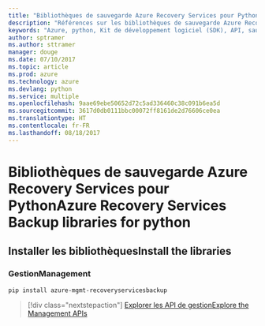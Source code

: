 ```yaml
---
title: "Bibliothèques de sauvegarde Azure Recovery Services pour Python"
description: "Références sur les bibliothèques de sauvegarde Azure Recovery Services pour Python"
keywords: "Azure, python, Kit de développement logiciel (SDK), API, sauvegarde Recovery Services"
author: sptramer
ms.author: sttramer
manager: douge
ms.date: 07/10/2017
ms.topic: article
ms.prod: azure
ms.technology: azure
ms.devlang: python
ms.service: multiple
ms.openlocfilehash: 9aae69ebe50652d72c5ad336460c38c091b6ea5d
ms.sourcegitcommit: 3617d0db0111bbc00072ff8161de2d76606ce0ea
ms.translationtype: HT
ms.contentlocale: fr-FR
ms.lasthandoff: 08/18/2017
---
```

# <a name="azure-recovery-services-backup-libraries-for-python"></a><span data-ttu-id="8face-104">Bibliothèques de sauvegarde Azure Recovery Services pour Python</span><span class="sxs-lookup"><span data-stu-id="8face-104">Azure Recovery Services Backup libraries for python</span></span>

## <a name="install-the-libraries"></a><span data-ttu-id="8face-105">Installer les bibliothèques</span><span class="sxs-lookup"><span data-stu-id="8face-105">Install the libraries</span></span>


### <a name="management"></a><span data-ttu-id="8face-106">Gestion</span><span class="sxs-lookup"><span data-stu-id="8face-106">Management</span></span>

```bash
pip install azure-mgmt-recoveryservicesbackup
```
> [!div class="nextstepaction"]
> [<span data-ttu-id="8face-107">Explorer les API de gestion</span><span class="sxs-lookup"><span data-stu-id="8face-107">Explore the Management APIs</span></span>](/python/api/overview/azure/recoveryservicesbackup/managementlibrary)